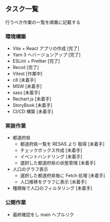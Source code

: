 ## タスク一覧

行うべき作業の一覧を順番に記載する

### 環境構築

- Vite + React アプリの作成
  [完了]
- Yarn 3 へバージョンアップ
  [完了]
- ESLint + Prettier
  [完了]
- Recoil
  [完了]
- Vitest
  [作業中]
- c8
  [未着手]
- MSW
  [未着手]
- sass
  [未着手]
- Rechart.js
  [未着手]
- StoryBook
  [未着手]
- CI/CD 構築
  [未着手]

### 実装作業

- 都道府県
  - 都道府県一覧を RESAS より 取得
    [未着手]
  - チェックボックス作成
    [未着手]
  - イベントハンドリング
    [未着手]
  - 選択した都道府県の状態管理
    [未着手]
- 人口のグラフ表示
  - 選択した都道府県毎に Fetch 処理
    [未着手]
  - 人口推移をグラフに表示
    [未着手]
- 種類毎で人口のフィルタリング
  [未着手]

### 公開作業

- 最終確認をし main へプルリク
